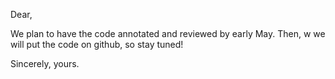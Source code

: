 Dear,

We plan to have the code annotated and reviewed by early May. Then, w we will put the code on github, so stay tuned!

Sincerely, yours.
